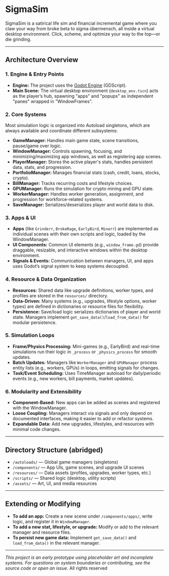# SigmaSim

SigmaSim is a satirical life sim and financial incremental game where you claw your way from broke beta to sigma übermensch, all inside a virtual desktop environment. Click, scheme, and optimize your way to the top—or die grinding.

---

## Architecture Overview

### 1. **Engine & Entry Points**
- **Engine:** The project uses the [Godot Engine](https://godotengine.org/) (GDScript).
- **Main Scene:** The virtual desktop environment (`desktop_env.tscn`) acts as the player’s hub, spawning "apps" and "popups" as independent "panes" wrapped in "WindowFrames".

### 2. **Core Systems**
Most simulation logic is organized into Autoload singletons, which are always available and coordinate different subsystems:

- **GameManager:** Handles main game state, scene transitions, pause/game over logic.
- **WindowManager:** Controls spawning, focusing, and minimizing/maximizing app windows, as well as registering app scenes.
- **PlayerManager:** Stores the active player's stats, handles persistent data, stats, and progression.
- **PortfolioManager:** Manages financial stats (cash, credit, loans, stocks, crypto).
- **BillManager:** Tracks recurring costs and lifestyle choices.
- **GPUManager:** Runs the simulation for crypto mining and GPU state.
- **WorkerManager:** Handles worker generation, assignment, and progression for workforce-related systems.
- **SaveManager:** Serializes/deserializes player and world data to disk.

### 3. **Apps & UI**
- **Apps** (like `Grinderr`, `BrokeRage`, `EarlyBird`, `Minerr`) are implemented as individual scenes with their own scripts and logic, loaded by the WindowManager.
- **UI Components:** Common UI elements (e.g., `window_frame.gd`) provide draggable, resizable, and interactive windows within the desktop environment.
- **Signals & Events:** Communication between managers, UI, and apps uses Godot’s signal system to keep systems decoupled.

### 4. **Resource & Data Organization**
- **Resources:** Shared data like upgrade definitions, worker types, and profiles are stored in the `resources/` directory.
- **Data-Driven:** Many systems (e.g., upgrades, lifestyle options, worker types) are defined in dictionaries or resource files for flexibility.
- **Persistence:** Save/load logic serializes dictionaries of player and world state. Managers implement `get_save_data()`/`load_from_data()` for modular persistence.

### 5. **Simulation Loops**
- **Frame/Physics Processing:** Mini-games (e.g., EarlyBird) and real-time simulations run their logic in `_process` or `_physics_process` for smooth updates.
- **Batch Updates:** Managers like `WorkerManager` and `GPUManager` process entity lists (e.g., workers, GPUs) in loops, emitting signals for changes.
- **Task/Event Scheduling:** Uses TimeManager autoload for daily/periodic events (e.g., new workers, bill payments, market updates).

### 6. **Modularity and Extensibility**
- **Component-Based:** New apps can be added as scenes and registered with the WindowManager.
- **Loose Coupling:** Managers interact via signals and only depend on documented interfaces, making it easier to add or refactor systems.
- **Expandable Data:** Add new upgrades, lifestyles, and resources with minimal code changes.

---

## Directory Structure (abridged)

- `/autoloads/` — Global game managers (singletons)
- `/components/` — App UIs, game scenes, and upgrade UI scenes
- `/resources/` — Data assets (profiles, upgrades, worker types, etc.)
- `/scripts/` — Shared logic (desktop, utility scripts)
- `/assets/` — Art, UI, and media resources

---

## Extending or Modifying

- **To add an app:** Create a new scene under `/components/apps/`, write logic, and register it in `WindowManager`.
- **To add a new stat, lifestyle, or upgrade:** Modify or add to the relevant manager and resource files.
- **To persist new game data:** Implement `get_save_data()` and `load_from_data()` in the relevant manager.

---

*This project is an early prototype using placeholder art and incomplete systems. For questions on system boundaries or contributing, see the source code or open an issue.*
All rights reserved
